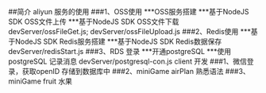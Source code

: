 ##简介
aliyun 服务的使用
###1、OSS使用
***OSS服务搭建
***基于NodeJS SDK OSS文件上传 
***基于NodeJS SDK OSS文件下载
devServer/ossFileGet.js; devServer/ossFileUpload.js
###2、Redis使用
***基于NodeJS SDK Redis服务搭建
***基于NodeJS SDK Redis数据保存
devServer/redisStart.js
###3、RDS 登录
***开通postgreSQL
***使用postgreSQL 记录消息
devServer/postgresql-con.js
client 开发
###1、微信登录，获取openID 存储到数据库中
###2、miniGame airPlan 熟悉语法
###3、miniGame fruit 水果